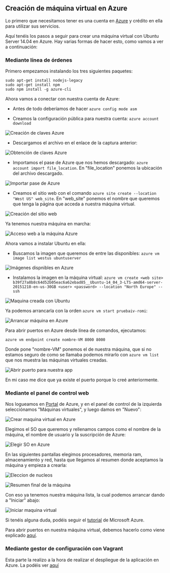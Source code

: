 ## Creación de máquina virtual en Azure

Lo primero que necesitamos tener es una cuenta en [Azure](https://azure.microsoft.com) y crédito en ella para utilizar sus servicios. 

Aquí tenéis los pasos a seguir para crear una máquina virtual con Ubuntu Server 14.04 en Azure. Hay varias formas de hacer esto, como vamos a ver a continuación:

### Mediante línea de órdenes

Primero empezamos instalando los tres siguientes paquetes:

```
sudo apt-get install nodejs-legacy
sudo apt-get install npm
sudo npm install -g azure-cli
```

Ahora vamos a conectar con nuestra cuenta de Azure:

- Antes de todo deberíamos de hacer `azure config mode asm`

- Creamos la configuración pública para nuestra cuenta: `azure account download`

![Creación de claves Azure](http://i628.photobucket.com/albums/uu6/romilgildo/creacionClavesAzure_zpsccrqzinn.png)

- Descargamos el archivo en el enlace de la captura anterior:

![Obtención de claves Azure](http://i628.photobucket.com/albums/uu6/romilgildo/clavesAzure_zpsrjeihqcs.png~original)

- Importamos el pase de Azure que nos hemos descargado: `azure account import file_location`. En "file_location" ponemos la ubicación del archivo descargado.

![Importar pase de Azure](http://i628.photobucket.com/albums/uu6/romilgildo/ImportamospaseAzure_zpsauod82ho.png)

- Creamos el sitio web con el comando `azure site create --location "West US" web_site`. En "web_site" ponemos el nombre que queremos que tenga la página que acceda a nuestra máquina virtual.

![Creación del sitio web](http://i628.photobucket.com/albums/uu6/romilgildo/creacionwebAzure_zpsikfsp3et.png)

Ya tenemos nuestra máquina en marcha:

![Acceso web a la máquina Azure](http://i628.photobucket.com/albums/uu6/romilgildo/sitiowebFuncionando_zpstzasx1u9.png~original)

Ahora vamos a instalar Ubuntu en ella:

- Buscamos la imagen que queremos de entre las disponibles: `azure vm image list westus ubuntuserver`

![Imágenes dispnibles en Azure](http://i628.photobucket.com/albums/uu6/romilgildo/imagenesAzure_zpsdyfa5kxh.png~original)

- Instalamos la imagen en la máquina virtual: `azure vm create <web site> b39f27a8b8c64d52b05eac6a62ebad85__Ubuntu-14_04_3-LTS-amd64-server-20151218-en-us-30GB <user> <password> --location "North Europe" --ssh`

![Maquina creada con Ubuntu](http://i628.photobucket.com/albums/uu6/romilgildo/maquinacreadaAzure_zpskx4h0fkh.png)

Ya podemos arrancarla con la orden `azure vm start pruebaiv-romi`:

![Arrancar máquina en Azure](http://i628.photobucket.com/albums/uu6/romilgildo/arrancarmaquinaAzure_zps1kw8qb4f.png)

Para abrir puertos en Azure desde línea de comandos, ejecutamos:

 `azure vm endpoint create nombre-VM 8000 8000`
 
Donde pone "nombre-VM" ponemos el de nuestra máquina, que si no estamos seguro de como se llamaba podemos mirarlo con `azure vm list` que nos muestra las máquinas virtuales creadas.

![Abrir puerto para nuestra app](http://i628.photobucket.com/albums/uu6/romilgildo/abrirpuertosAzurePluco_zps8pxbjzik.png~original)

En mi caso me dice que ya existe el puerto porque lo creé anteriormente.

### Mediante el panel de control web

Nos logueamos en [Portal](https://manage.windowsazure.com) de Azure, y en el panel de control de la izquierda selecciónamos "Máquinas virtuales", y luego damos en "Nuevo":

![Crear maquina virtual en Azure](http://i628.photobucket.com/albums/uu6/romilgildo/crearMVenAzure_zps03693mc0.png~original)

Elegimos el SO que queremos y rellenamos campos como el nombre de la máquina, el nombre de usuario y la suscripción de Azure:

![Elegir SO en Azure](http://i628.photobucket.com/albums/uu6/romilgildo/elegirSOenAzure_zpsovpjnktr.png~original)

En las siguientes pantallas elegimos procesadores, memoria ram, almacenamiento y red, hasta que llegamos al resumen donde aceptamos la máquina y empieza a crearla:

![Eleccion de nucleos](http://i628.photobucket.com/albums/uu6/romilgildo/NucleosAzure_zpsbqjxnkck.png~original)

![Resumen final de la máquina](http://i628.photobucket.com/albums/uu6/romilgildo/resumenMVenAzure_zpsy5c0ropw.png~original)

Con eso ya tenemos nuestra máquina lista, la cual podemos arrancar dando a "Iniciar" abajo:

![Iniciar maquina virtual](http://i628.photobucket.com/albums/uu6/romilgildo/iniciarMVenAzure_zpsgyvraxmz.png)

Si tenéis alguna duda, podéis seguir el [tutorial](https://azure.microsoft.com/es-es/documentation/articles/virtual-machines-linux-tutorial-portal-rm/) de Microsoft Azure.

Para abrir puertos en nuestra máquina virtual, debemos hacerlo como viene explicado [aquí](https://azure.microsoft.com/es-es/documentation/articles/virtual-machines-set-up-endpoints/).

### Mediante gestor de configuración con Vagrant

Esta parte la realizo a la hora de realizar el despliegue de la aplicación en Azure. La podéis ver [aquí](https://github.com/romilgildo/IV-PLUCO-RMH/blob/master/documentacion/despliegueAzure.md)

